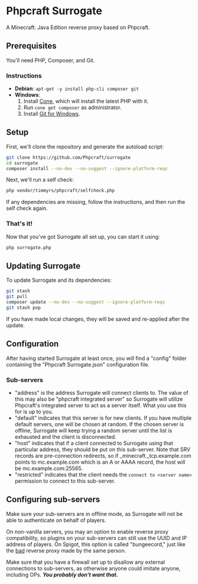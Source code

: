 # Phpcraft Surrogate

A Minecraft: Java Edition reverse proxy based on Phpcraft.

## Prerequisites

You'll need PHP, Composer, and Git.

### Instructions

- **Debian**: `apt-get -y install php-cli composer git`
- **Windows**:
  1. Install [Cone](https://getcone.org), which will install the latest PHP with it.
  2. Run `cone get composer` as administrator.
  3. Install [Git for Windows](https://git-scm.com/download/win).

## Setup

First, we'll clone the repository and generate the autoload script:

```Bash
git clone https://github.com/Phpcraft/surrogate
cd surrogate
composer install --no-dev --no-suggest --ignore-platform-reqs
```

Next, we'll run a self check:

```Bash
php vendor/timmyrs/phpcraft/selfcheck.php
```

If any dependencies are missing, follow the instructions, and then run the self check again.

### That's it!

Now that you've got Surrogate all set up, you can start it using:

```Bash
php surrogate.php
```

## Updating Surrogate

To update Surrogate and its dependencies:

``` Bash
git stash
git pull
composer update --no-dev --no-suggest --ignore-platform-reqs
git stash pop
``` 

If you have made local changes, they will be saved and re-applied after the update.

## Configuration

After having started Surrogate at least once, you will find a "config" folder containing the "Phpcraft Surrogate.json" configuration file.

### Sub-servers

- "address" is the address Surrogate will connect clients to. The value of this may also be "phpcraft integrated server" so Surrogate will utilize Phpcraft's integrated server to act as a server itself. What you use this for is up to you.
- "default" indicates that this server is for new clients. If you have multiple default servers, one will be chosen at random. If the chosen server is offline, Surrogate will keep trying a random server until the list is exhausted and the client is disconnected.
- "host" indicates that if a client connected to Surrogate using that particular address, they should be put on this sub-server. Note that SRV records are pre-connection redirects, so if _minecraft._tcp.example.com points to mc.example.com which is an A or AAAA record, the host will be mc.example.com:25565.
- "restricted" indicates that the client needs the `connect to <server name>` permission to connect to this sub-server.

## Configuring sub-servers

Make sure your sub-servers are in offline mode, as Surrogate will not be able to authenticate on behalf of players.

On non-vanilla servers, you may an option to enable reverse proxy compatibility, so plugins on your sub-servers can still use the UUID and IP address of players. On Spigot, this option is called "bungeecord," just like the [bad](https://twitter.com/timmyRSde/status/1163853751033225216) reverse proxy made by the same person.

Make sure that you have a firewall set up to disallow any external connections to sub-servers, as otherwise anyone could imitate anyone, including OPs. ***You probably don't want that.***
